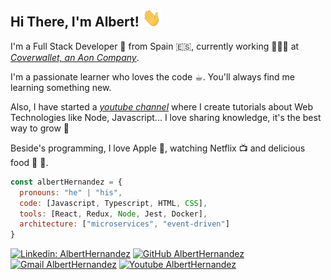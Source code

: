 <h2> Hi There, I'm Albert! <img src="https://raw.githubusercontent.com/ABSphreak/ABSphreak/master/gifs/Hi.gif" width="30px"></h2>
I'm a Full Stack Developer 🚀 from Spain 🇪🇸, currently working 👨🏻‍💻 at <em><a href="https://www.coverwallet.com/">Coverwallet, an Aon Company</a></em>.

I'm a passionate learner who loves the code ☕︎. You'll always find me learning something new.

Also, I have started a <em><a href="https://www.youtube.com/channel/UCrjQ8NCnBBI4M3CZlkua8CQ" target="_blank" rel="noopener noreferrer">youtube channel</a></em> where I create tutorials about Web Technologies like Node, Javascript... I love sharing knowledge, it's the best way to grow 🚀

Beside's programming, I love Apple 🍎, watching Netflix 📺 and delicious food 🌯 🍱.

```javascript
const albertHernandez = {
  pronouns: "he" | "his",
  code: [Javascript, Typescript, HTML, CSS],
  tools: [React, Redux, Node, Jest, Docker],
  architecture: ["microservices", "event-driven"]
}
```

[![Linkedin: AlbertHernandez](https://img.shields.io/badge/-AlbertHernandez-blue?style=flatsquare&logo=Linkedin&logoColor=white&link=https://www.linkedin.com/in/albert-hernandez-pellicer/)](https://www.linkedin.com/in/albert-hernandez-pellicer)
[![GitHub AlbertHernandez](https://img.shields.io/github/followers/AlbertHernandez?label=follow&style=social)](https://github.com/AlbertHernandez)
[![Gmail AlbertHernandez](https://img.shields.io/badge/Gmail-alberthernandezdez%40gmail.com-success)](mailto:alberthernandezdev@gmail.com)
[![Youtube AlbertHernandez](https://img.shields.io/badge/Youtube-Albert%20Hernandez-red)](https://www.youtube.com/channel/UCrjQ8NCnBBI4M3CZlkua8CQ)
